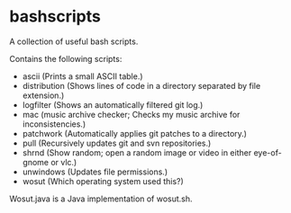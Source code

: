 # bashscripts

A collection of useful bash scripts.

Contains the following scripts:
 - ascii (Prints a small ASCII table.)
 - distribution (Shows lines of code in a directory separated by file extension.)
 - logfilter (Shows an automatically filtered git log.)
 - mac (music archive checker; Checks my music archive for inconsistencies.)
 - patchwork (Automatically applies git patches to a directory.)
 - pull (Recursively updates git and svn repositories.)
 - shrnd (Show random; open a random image or video in either eye-of-gnome or vlc.)
 - unwindows (Updates file permissions.)
 - wosut (Which operating system used this?)

Wosut.java is a Java implementation of wosut.sh.
